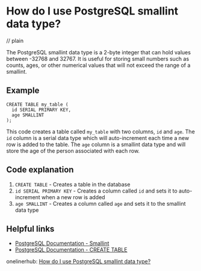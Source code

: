 # How do I use PostgreSQL smallint data type?
// plain

The PostgreSQL smallint data type is a 2-byte integer that can hold values between -32768 and 32767. It is useful for storing small numbers such as counts, ages, or other numerical values that will not exceed the range of a smallint.

## Example

```
CREATE TABLE my_table (
  id SERIAL PRIMARY KEY,
  age SMALLINT
);
```

This code creates a table called `my_table` with two columns, `id` and `age`. The `id` column is a serial data type which will auto-increment each time a new row is added to the table. The `age` column is a smallint data type and will store the age of the person associated with each row.

## Code explanation

1. `CREATE TABLE` - Creates a table in the database
2. `id SERIAL PRIMARY KEY` - Creates a column called `id` and sets it to auto-increment when a new row is added
3. `age SMALLINT` - Creates a column called `age` and sets it to the smallint data type

## Helpful links
- [PostgreSQL Documentation - Smallint](https://www.postgresql.org/docs/9.1/datatype-numeric.html#DATATYPE-SMALLINT)
- [PostgreSQL Documentation - CREATE TABLE](https://www.postgresql.org/docs/9.1/sql-createtable.html)

onelinerhub: [How do I use PostgreSQL smallint data type?](https://onelinerhub.com/postgresql/how-do-i-use-postgresql-smallint-data-type)